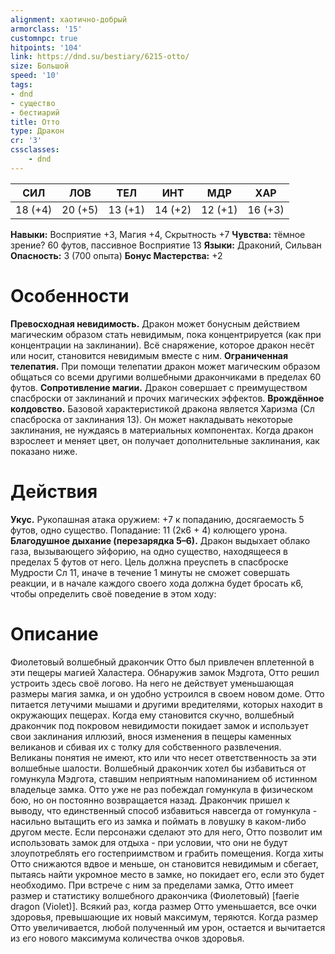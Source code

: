 ```yaml
---
alignment: хаотично-добрый
armorclass: '15'
customnpc: true
hitpoints: '104'
link: https://dnd.su/bestiary/6215-otto/
size: Большой
speed: '10'
tags:
- dnd
- существо
- бестиарий
title: Отто
type: Дракон
cr: '3'
cssclasses:
    - dnd
---
```



| СИЛ | ЛОВ | ТЕЛ | ИНТ | МДР | ХАР |
|---|---|---|---|---|---|
| 18 (+4) | 20 (+5) | 13 (+1) | 14 (+2) | 12 (+1) | 16 (+3) |
**Навыки:** Восприятие +3, Магия +4, Скрытность +7
**Чувства:** тёмное зрение? 60 футов, пассивное Восприятие 13
**Языки:** Драконий, Сильван
**Опасность:** 3 (700 опыта)
**Бонус Мастерства:** +2


# Особенности
**Превосходная невидимость.** Дракон может бонусным действием магическим образом стать невидимым, пока концентрируется (как при концентрации на заклинании). Всё снаряжение, которое дракон несёт или носит, становится невидимым вместе с ним.
**Ограниченная телепатия.** При помощи телепатии дракон может магическим образом общаться со всеми другими волшебными дракончиками в пределах 60 футов.
**Сопротивление магии.** Дракон совершает с преимуществом спасброски от заклинаний и прочих магических эффектов.
**Врождённое колдовство.** Базовой характеристикой дракона является Харизма (Сл спасброска от заклинания 13). Он может накладывать некоторые заклинания, не нуждаясь в материальных компонентах. Когда дракон взрослеет и меняет цвет, он получает дополнительные заклинания, как показано ниже.


# Действия
**Укус.** Рукопашная атака оружием: +7 к попаданию, досягаемость 5 футов, одно существо. Попадание: 11 (2к6 + 4) колющего урона.
**Благодушное дыхание (перезарядка 5–6).** Дракон выдыхает облако газа, вызывающего эйфорию, на одно существо, находящееся в пределах 5 футов от него. Цель должна преуспеть в спасброске Мудрости Сл 11, иначе в течение 1 минуты не сможет совершать реакции, и в начале каждого своего хода должна будет бросать к6, чтобы определить своё поведение в этом ходу:


# Описание
Фиолетовый волшебный дракончик Отто был привлечен вплетенной в эти пещеры магией Халастера. Обнаружив замок Мэдгота, Отто решил устроить здесь своё логово. На него не действует уменьшающая размеры магия замка, и он удобно устроился в своем новом доме. Отто питается летучими мышами и другими вредителями, которых находит в окружающих пещерах. Когда ему становится скучно, волшебный дракончик под покровом невидимости покидает замок и использует свои заклинания иллюзий, внося изменения в пещеры каменных великанов и сбивая их с толку для собственного развлечения. Великаны понятия не имеют, кто или что несет ответственность за эти волшебные шалости. Волшебный дракончик хотел бы избавиться от гомункула Мэдгота, ставшим неприятным напоминанием об истинном владельце замка. Отто уже не раз побеждал гомункула в физическом бою, но он постоянно возвращается назад. Дракончик пришел к выводу, что единственный способ избавиться навсегда от гомункула - насильно вытащить его из замка и поймать в ловушку в каком-либо другом месте. Если персонажи сделают это для него, Отто позволит им использовать замок для отдыха - при условии, что они не будут злоупотреблять его гостеприимством и грабить помещения. Когда хиты Отто снижаются вдвое и меньше, он становится невидимым и сбегает, пытаясь найти укромное место в замке, но покидает его, если это будет необходимо. При встрече с ним за пределами замка, Отто имеет размер и статистику волшебного дракончика (Фиолетовый) [faerie dragon (Violet)]. Всякий раз, когда размер Отто уменьшается, все очки здоровья, превышающие их новый максимум, теряются. Когда размер Отто увеличивается, любой полученный им урон, остается и вычитается из его нового максимума количества очков здоровья.